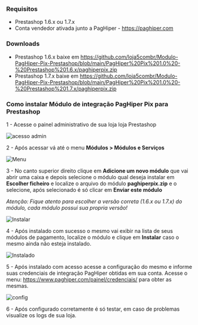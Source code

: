 <h3>Requisitos</h3>

- Prestashop 1.6.x ou 1.7.x
- Conta vendedor ativada junto a PagHiper - https://paghiper.com

<h3>Downloads</h3>

- Prestashop 1.6.x baixe em https://github.com/loja5combr/Modulo-PagHiper-Pix-Prestashop/blob/main/PagHiper%20Pix%201.0%20-%20Prestashop%201.6.x/paghiperpix.zip
- Prestashop 1.7.x baixe em https://github.com/loja5combr/Modulo-PagHiper-Pix-Prestashop/blob/main/PagHiper%20Pix%201.0%20-%20Prestashop%201.7.x/paghiperpix.zip

<h3>Como instalar Módulo de integração PagHiper Pix para Prestashop</h3>
1 - Acesse o painel administrativo de sua loja loja Prestashop

![acesso admin](https://i.imgur.com/aj1KOYf.png)

2 - Após acessar vá até o menu <b>Módulos > Módulos e Serviços</b>

![Menu](https://i.imgur.com/Do6LpqB.png)

3 - No canto superior direito clique em <b>Adicione um novo módulo</b> que vai abrir uma caixa e depois selecione o módulo qual deseja instalar em <b>Escolher ficheiro</b> e localize o arquivo do módulo <b>paghiperpix.zip</b> e o selecione, após selecionado é só clicar em <b>Enviar este módulo</b>

<i>Atenção: Fique atento para escolher a versão correta (1.6.x ou 1.7.x) do módulo, cada módulo possui sua propria versão!</i>

![Instalar](https://i.imgur.com/mbZjywk.png)

4 - Após instalado com sucesso o mesmo vai exibir na lista de seus módulos de pagamento, localize o módulo e clique em <b>Instalar</b> caso o mesmo ainda não esteja instalado.

![Instalado](https://i.imgur.com/Dk0geP6.png)

5 - Após instalado com acesso acesse a configuração do mesmo e informe suas credenciais de integração PagHiper obtidas em sua conta.
Acesse o menu: https://www.paghiper.com/painel/credenciais/ para obter as mesmas.

![config](https://i.imgur.com/QPzZXYt.png)

6 - Após configurado corretamente é só testar, em caso de problemas visualize os logs de sua loja.


